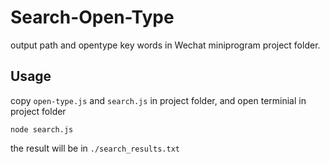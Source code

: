 # Search-Open-Type
output path and opentype key words in Wechat miniprogram project folder.

## Usage
copy `open-type.js` and `search.js` in project folder, and open terminial in project folder 

```node search.js```

the result will be in `./search_results.txt`
